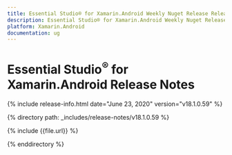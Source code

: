```yaml
---
title: Essential Studio® for Xamarin.Android Weekly Nuget Release Release Notes  
description: Essential Studio® for Xamarin.Android Weekly Nuget Release Release Notes  
platform: Xamarin.Android
documentation: ug
---
```


# Essential Studio<sup>®</sup> for Xamarin.Android  Release Notes  

{% include release-info.html date="June 23, 2020"  version="v18.1.0.59" %} 


{% directory path: _includes/release-notes/v18.1.0.59 %}

{% include {{file.url}} %}

{% enddirectory %}